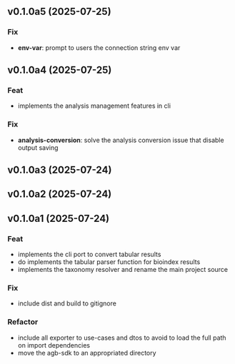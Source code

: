 ## v0.1.0a5 (2025-07-25)

### Fix

- **env-var**: prompt to users the connection string env var

## v0.1.0a4 (2025-07-25)

### Feat

- implements the analysis management features in cli

### Fix

- **analysis-conversion**: solve the analysis conversion issue that disable output saving

## v0.1.0a3 (2025-07-24)

## v0.1.0a2 (2025-07-24)

## v0.1.0a1 (2025-07-24)

### Feat

- implements the cli port to convert tabular results
- do implements the tabular parser function for bioindex results
- implements the taxonomy resolver and rename the main project source

### Fix

- include dist and build to gitignore

### Refactor

- include all exporter to use-cases and dtos to avoid to load the full path on import dependencies
- move the agb-sdk to an appropriated directory
